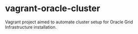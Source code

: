 # vagrant-oracle-cluster
Vagrant project aimed to automate cluster setup for Oracle Grid Infrastructure installation.
